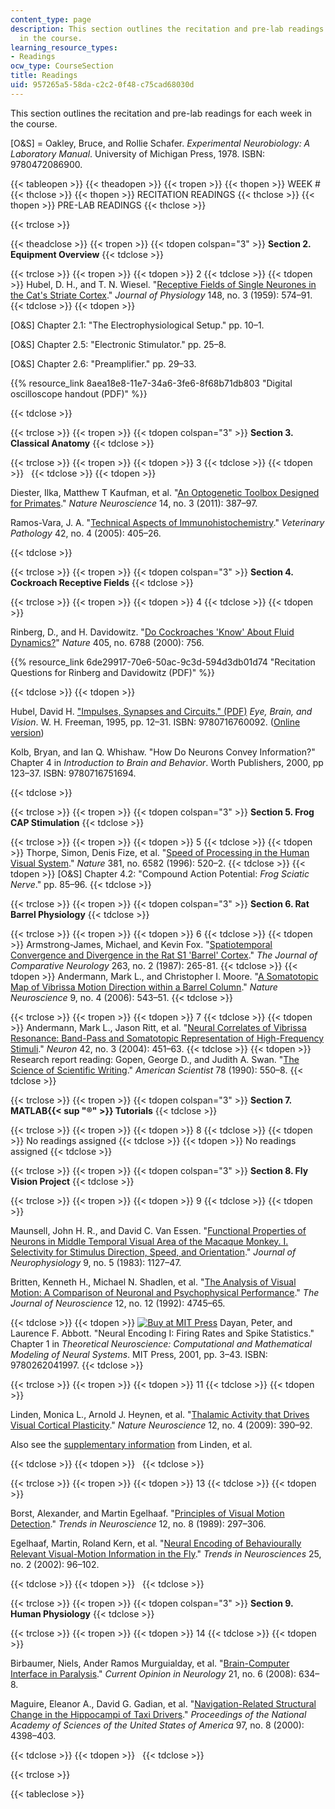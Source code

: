 ```yaml
---
content_type: page
description: This section outlines the recitation and pre-lab readings for each week
  in the course.
learning_resource_types:
- Readings
ocw_type: CourseSection
title: Readings
uid: 957265a5-58da-c2c2-0f48-c75cad68030d
---
```


This section outlines the recitation and pre-lab readings for each week in the course.

\[O&S\] = Oakley, Bruce, and Rollie Schafer. _Experimental Neurobiology: A Laboratory Manual_. University of Michigan Press, 1978. ISBN: 9780472086900.

{{< tableopen >}}
{{< theadopen >}}
{{< tropen >}}
{{< thopen >}}
WEEK #
{{< thclose >}}
{{< thopen >}}
RECITATION READINGS
{{< thclose >}}
{{< thopen >}}
PRE-LAB READINGS
{{< thclose >}}

{{< trclose >}}

{{< theadclose >}}
{{< tropen >}}
{{< tdopen colspan="3" >}}
**Section 2. Equipment Overview**
{{< tdclose >}}

{{< trclose >}}
{{< tropen >}}
{{< tdopen >}}
2
{{< tdclose >}}
{{< tdopen >}}
Hubel, D. H., and T. N. Wiesel. "[Receptive Fields of Single Neurones in the Cat's Striate Cortex](http://www.ncbi.nlm.nih.gov/pmc/articles/PMC1363130/)." _Journal of Physiology_ 148, no. 3 (1959): 574–91.
{{< tdclose >}}
{{< tdopen >}}


\[O&S\] Chapter 2.1: "The Electrophysiological Setup." pp. 10–1.

\[O&S\] Chapter 2.5: "Electronic Stimulator." pp. 25–8.

\[O&S\] Chapter 2.6: "Preamplifier." pp. 29–33.

{{% resource_link 8aea18e8-11e7-34a6-3fe6-8f68b71db803 "Digital oscilloscope handout (PDF)" %}}


{{< tdclose >}}

{{< trclose >}}
{{< tropen >}}
{{< tdopen colspan="3" >}}
**Section 3. Classical Anatomy**
{{< tdclose >}}

{{< trclose >}}
{{< tropen >}}
{{< tdopen >}}
3
{{< tdclose >}}
{{< tdopen >}}
 
{{< tdclose >}}
{{< tdopen >}}


Diester, Ilka, Matthew T Kaufman, et al. "[An Optogenetic Toolbox Designed for Primates](http://dx.doi.org/10.1038/nn.2749)." _Nature Neuroscience_ 14, no. 3 (2011): 387–97.

Ramos-Vara, J. A. "[Technical Aspects of Immunohistochemistry](http://dx.doi.org/10.1354/vp.42-4-405)." _Veterinary Pathology_ 42, no. 4 (2005): 405–26.


{{< tdclose >}}

{{< trclose >}}
{{< tropen >}}
{{< tdopen colspan="3" >}}
**Section 4. Cockroach Receptive Fields**
{{< tdclose >}}

{{< trclose >}}
{{< tropen >}}
{{< tdopen >}}
4
{{< tdclose >}}
{{< tdopen >}}


Rinberg, D., and H. Davidowitz. "[Do Cockroaches 'Know' About Fluid Dynamics?](http://dx.doi.org/10.1038/35015677)" _Nature_ 405, no. 6788 (2000): 756.

{{% resource_link 6de29917-70e6-50ac-9c3d-594d3db01d74 "Recitation Questions for Rinberg and Davidowitz (PDF)" %}}


{{< tdclose >}}
{{< tdopen >}}


Hubel, David H. ["Impulses, Synapses and Circuits." (PDF)](https://epdf.pub/eye-brain-and-vision.html) _Eye, Brain, and Vision_. W. H. Freeman, 1995, pp. 12–31. ISBN: 9780716760092. ([Online version](https://epdf.pub/eye-brain-and-vision.html))

Kolb, Bryan, and Ian Q. Whishaw. "How Do Neurons Convey Information?" Chapter 4 in _Introduction to Brain and Behavior_. Worth Publishers, 2000, pp 123–37. ISBN: 9780716751694.


{{< tdclose >}}

{{< trclose >}}
{{< tropen >}}
{{< tdopen colspan="3" >}}
**Section 5. Frog CAP Stimulation**
{{< tdclose >}}

{{< trclose >}}
{{< tropen >}}
{{< tdopen >}}
5
{{< tdclose >}}
{{< tdopen >}}
Thorpe, Simon, Denis Fize, et al. "[Speed of Processing in the Human Visual System](http://dx.doi.org/10.1038/381520a0)." _Nature_ 381, no. 6582 (1996): 520–2.
{{< tdclose >}}
{{< tdopen >}}
\[O&S\] Chapter 4.2: "Compound Action Potential: _Frog Sciatic Nerve_." pp. 85–96.
{{< tdclose >}}

{{< trclose >}}
{{< tropen >}}
{{< tdopen colspan="3" >}}
**Section 6. Rat Barrel Physiology**
{{< tdclose >}}

{{< trclose >}}
{{< tropen >}}
{{< tdopen >}}
6
{{< tdclose >}}
{{< tdopen >}}
Armstrong-James, Michael, and Kevin Fox. "[Spatiotemporal Convergence and Divergence in the Rat S1 'Barrel' Cortex](http://dx.doi.org/10.1002/cne.902630209)." _The Journal of Comparative Neurology_ 263, no. 2 (1987): 265-81.
{{< tdclose >}}
{{< tdopen >}}
Andermann, Mark L., and Christopher I. Moore. "[A Somatotopic Map of Vibrissa Motion Direction within a Barrel Column](http://dx.doi.org/10.1038/nn1671)." _Nature Neuroscience_ 9, no. 4 (2006): 543–51.
{{< tdclose >}}

{{< trclose >}}
{{< tropen >}}
{{< tdopen >}}
7
{{< tdclose >}}
{{< tdopen >}}
Andermann, Mark L., Jason Ritt, et al. "[Neural Correlates of Vibrissa Resonance: Band-Pass and Somatotopic Representation of High-Frequency Stimuli](http://dx.doi.org/10.1016/S0896-6273(04)00198-9)." _Neuron_ 42, no. 3 (2004): 451–63.
{{< tdclose >}}
{{< tdopen >}}
Research report reading: Gopen, George D., and Judith A. Swan. "[The Science of Scientific Writing](https://www.americanscientist.org/blog/the-long-view/the-science-of-scientific-writing)." _American Scientist_ 78 (1990): 550–8.
{{< tdclose >}}

{{< trclose >}}
{{< tropen >}}
{{< tdopen colspan="3" >}}
**Section 7. MATLAB{{< sup "®" >}} Tutorials**
{{< tdclose >}}

{{< trclose >}}
{{< tropen >}}
{{< tdopen >}}
8
{{< tdclose >}}
{{< tdopen >}}
No readings assigned
{{< tdclose >}}
{{< tdopen >}}
No readings assigned
{{< tdclose >}}

{{< trclose >}}
{{< tropen >}}
{{< tdopen colspan="3" >}}
**Section 8. Fly Vision Project**
{{< tdclose >}}

{{< trclose >}}
{{< tropen >}}
{{< tdopen >}}
9
{{< tdclose >}}
{{< tdopen >}}


Maunsell, John H. R., and David C. Van Essen. "[Functional Properties of Neurons in Middle Temporal Visual Area of the Macaque Monkey. I. Selectivity for Stimulus Direction, Speed, and Orientation](http://www.ncbi.nlm.nih.gov/pubmed/6864242)." _Journal of Neurophysiology_ 9, no. 5 (1983): 1127–47.

Britten, Kenneth H., Michael N. Shadlen, et al. "[The Analysis of Visual Motion: A Comparison of Neuronal and Psychophysical Performance](http://www.jneurosci.org/content/12/12/4745.short?sid=0322c71d-b8e8-4bb1-965b-bf276507340d)." _The Journal of Neuroscience_ 12, no. 12 (1992): 4745–65.


{{< tdclose >}}
{{< tdopen >}}
[![Buy at MIT Press](/images/mp_logo.gif)](https://mitpress.mit.edu/9780262041997) Dayan, Peter, and Laurence F. Abbott. "Neural Encoding I: Firing Rates and Spike Statistics." Chapter 1 in _Theoretical Neuroscience: Computational and Mathematical Modeling of Neural Systems_. MIT Press, 2001, pp. 3–43. ISBN: 9780262041997.
{{< tdclose >}}

{{< trclose >}}
{{< tropen >}}
{{< tdopen >}}
11
{{< tdclose >}}
{{< tdopen >}}


Linden, Monica L., Arnold J. Heynen, et al. "[Thalamic Activity that Drives Visual Cortical Plasticity](http://dx.doi.org/10.1038/nn.2284)." _Nature Neuroscience_ 12, no. 4 (2009): 390–92.

Also see the [supplementary information](http://www.nature.com/neuro/journal/v12/n4/suppinfo/nn.2284_S1.html) from Linden, et al.


{{< tdclose >}}
{{< tdopen >}}
 
{{< tdclose >}}

{{< trclose >}}
{{< tropen >}}
{{< tdopen >}}
13
{{< tdclose >}}
{{< tdopen >}}


Borst, Alexander, and Martin Egelhaaf. "[Principles of Visual Motion Detection](http://dx.doi.org/10.1016/0166-2236(89)90010-6)." _Trends in Neuroscience_ 12, no. 8 (1989): 297–306.

Egelhaaf, Martin, Roland Kern, et al. "[Neural Encoding of Behaviourally Relevant Visual-Motion Information in the Fly](http://dx.doi.org/10.1016/S0166-2236(02)02063-5)." _Trends in Neurosciences_ 25, no. 2 (2002): 96–102.


{{< tdclose >}}
{{< tdopen >}}
 
{{< tdclose >}}

{{< trclose >}}
{{< tropen >}}
{{< tdopen colspan="3" >}}
**Section 9. Human Physiology**
{{< tdclose >}}

{{< trclose >}}
{{< tropen >}}
{{< tdopen >}}
14
{{< tdclose >}}
{{< tdopen >}}


Birbaumer, Niels, Ander Ramos Murguialday, et al. "[Brain-Computer Interface in Paralysis](http://www.ncbi.nlm.nih.gov/pubmed/18989104)." _Current Opinion in Neurology_ 21, no. 6 (2008): 634–8.

Maguire, Eleanor A., David G. Gadian, et al. "[Navigation-Related Structural Change in the Hippocampi of Taxi Drivers](http://dx.doi.org/10.1073/pnas.070039597)." _Proceedings of the National Academy of Sciences of the United States of America_ 97, no. 8 (2000): 4398–403.


{{< tdclose >}}
{{< tdopen >}}
 
{{< tdclose >}}

{{< trclose >}}

{{< tableclose >}}